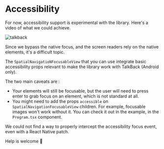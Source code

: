 # Accessibility

For now, accessibility support is experimental with the library.
Here's a video of what we could achieve.

![talkback](./talkback.gif)

Since we bypass the native focus, and the screen readers rely on the native elements, it's a difficult topic.

The `SpatialNavigatioNFocusableView` that you can use integrate basic accessibility props relevant to make the library work with TalkBack (Android only).

The two main caveats are :

- Your elements will still be focusable, but the user will need to press
  enter to grab focus on an element, which is not standard at all.
- You might need to add the props `accessible` on `SpatialNavigationFocusableView` children. For example, focusable images won't work without it. You can check it out in the example, in the `Program.tsx` component.

We could not find a way to properly intercept the accessibility focus event, even with a React Native patch.

Help is welcome 🙂
